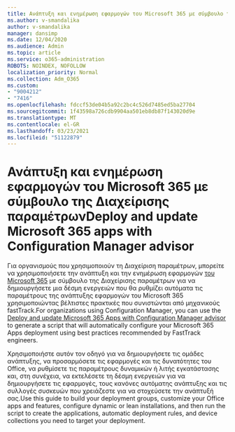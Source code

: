```yaml
---
title: Ανάπτυξη και ενημέρωση εφαρμογών του Microsoft 365 με σύμβουλο της Διαχείρισης παραμέτρων
ms.author: v-smandalika
author: v-smandalika
manager: dansimp
ms.date: 12/04/2020
ms.audience: Admin
ms.topic: article
ms.service: o365-administration
ROBOTS: NOINDEX, NOFOLLOW
localization_priority: Normal
ms.collection: Adm_O365
ms.custom:
- "9004212"
- "7416"
ms.openlocfilehash: fdccf53de04b5a92c2bc4c526d7485ed5ba27704
ms.sourcegitcommit: 1f43598a726cdb9904aa501eb8db87f143020d9e
ms.translationtype: MT
ms.contentlocale: el-GR
ms.lasthandoff: 03/23/2021
ms.locfileid: "51122879"
---
```

# <a name="deploy-and-update-microsoft-365-apps-with-configuration-manager-advisor"></a><span data-ttu-id="92080-102">Ανάπτυξη και ενημέρωση εφαρμογών του Microsoft 365 με σύμβουλο της Διαχείρισης παραμέτρων</span><span class="sxs-lookup"><span data-stu-id="92080-102">Deploy and update Microsoft 365 apps with Configuration Manager advisor</span></span>

<span data-ttu-id="92080-103">Για οργανισμούς που χρησιμοποιούν τη Διαχείριση παραμέτρων, μπορείτε να χρησιμοποιήσετε την ανάπτυξη και την ενημέρωση εφαρμογών [του Microsoft 365](https://go.microsoft.com/fwlink/?linkid=2146549) με σύμβουλο της Διαχείρισης παραμέτρων για να δημιουργήσετε μια δέσμη ενεργειών που θα ρυθμίζει αυτόματα τις παραμέτρους της ανάπτυξης εφαρμογών του Microsoft 365 χρησιμοποιώντας βέλτιστες πρακτικές που συνιστώνται από μηχανικούς fastTrack.</span><span class="sxs-lookup"><span data-stu-id="92080-103">For organizations using Configuration Manager, you can use the [Deploy and update Microsoft 365 Apps with Configuration Manager advisor](https://go.microsoft.com/fwlink/?linkid=2146549) to generate a script that will automatically configure your Microsoft 365 Apps deployment using best practices recommended by FastTrack engineers.</span></span>

<span data-ttu-id="92080-104">Χρησιμοποιήστε αυτόν τον οδηγό για να δημιουργήσετε τις ομάδες ανάπτυξης, να προσαρμόσετε τις εφαρμογές και τις δυνατότητες του Office, να ρυθμίσετε τις παραμέτρους δυναμικών ή λιτής εγκατάστασης και, στη συνέχεια, να εκτελέσετε τη δέσμη ενεργειών για να δημιουργήσετε τις εφαρμογές, τους κανόνες αυτόματης ανάπτυξης και τις συλλογές συσκευών που χρειάζεστε για να στοχεύσετε την ανάπτυξή σας.</span><span class="sxs-lookup"><span data-stu-id="92080-104">Use this guide to build your deployment groups, customize your Office apps and features, configure dynamic or lean installations, and then run the script to create the applications, automatic deployment rules, and device collections you need to target your deployment.</span></span>
